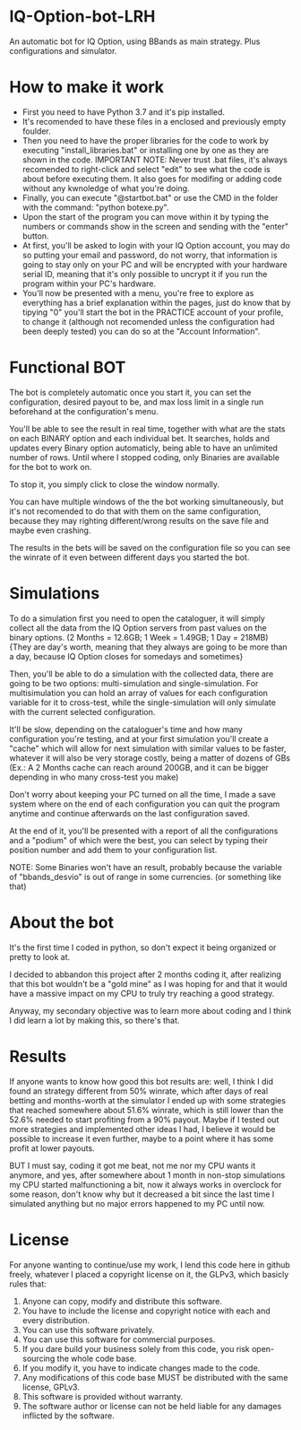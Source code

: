 # IQ-Option-bot-LRH
An automatic bot for IQ Option, using BBands as main strategy. Plus configurations and simulator.

# How to make it work
- First you need to have Python 3.7 and it's pip installed.
- It's recomended to have these files in a enclosed and previously empty foulder.
- Then you need to have the proper libraries for the code to work by executing "install_libraries.bat" or installing one by one as they are shown in the code.
  IMPORTANT NOTE: Never trust .bat files, it's always recomended to right-click and select "edit" to see what the code is about before executing them. It also goes for modifing or adding code without any kwnoledge of what you're doing.
- Finally, you can execute "@startbot.bat" or use the CMD in the folder with the command: "python botexe.py".
- Upon the start of the program you can move within it by typing the numbers or commands show in the screen and sending with the "enter" button.
- At first, you'll be asked to login with your IQ Option account, you may do so putting your email and password, do not worry, that information is going to stay only on your PC and will be encrypted with your hardware serial ID, meaning that it's only possible to uncrypt it if you run the program within your PC's hardware.
- You'll now be presented with a menu, you're free to explore as everything has a brief explanation within the pages, just do know that by tipying "0" you'll start the bot in the PRACTICE account of your profile, to change it (although not recomended unless the configuration had been deeply tested) you can do so at the "Account Information".


# Functional BOT
The bot is completely automatic once you start it, you can set the configuration, desired payout to be, and max loss limit in a single run beforehand at the configuration's menu. 

You'll be able to see the result in real time, together with what are the stats on each BINARY option and each individual bet. It searches, holds and updates every Binary option automaticly, being able to have an unlimited number of rows. Until where I stopped coding, only Binaries are available for the bot to work on.

To stop it, you simply click to close the window normally. 

You can have multiple windows of the the bot working simultaneously, but it's not recomended to do that with them on the same configuration, because they may righting different/wrong results on the save file and maybe even crashing.

The results in the bets will be saved on the configuration file so you can see the winrate of it even between different days you started the bot.


# Simulations
To do a simulation first you need to open the cataloguer, it will simply collect all the data from the IQ Option servers from past values on the binary options. (2 Months = 12.6GB;  1 Week = 1.49GB; 1 Day = 218MB) {They are day's worth, meaning that they always are going to be more than a day, because IQ Option closes for somedays and sometimes}

Then, you'll be able to do a simulation with the collected data, there are going to be two options: multi-simulation and single-simulation. For multisimulation you can hold an array of values for each configuration variable for it to cross-test, while the single-simulation will only simulate with the current selected configuration.

It'll be slow, depending on the cataloguer's time and how many configuration you're testing, and at your first simulation you'll create a "cache" which will allow for next simulation with similar values to be faster, whatever it will also be very storage costly, being a matter of dozens of GBs (Ex.: A 2 Months cache can reach around 200GB, and it can be bigger depending in who many cross-test you make)

Don't worry about keeping your PC turned on all the time, I made a save system where on the end of each configuration you can quit the program anytime and continue afterwards on the last configuration saved.

At the end of it, you'll be presented with a report of all the configurations and a "podium" of which were the best, you can select by typing their position number and add them to your configuration list.


NOTE: Some Binaries won't have an result, probably because the variable of "bbands_desvio" is out of range in some currencies. (or something like that)


# About the bot
It's the first time I coded in python, so don't expect it being organized or pretty to look at. 

I decided to abbandon this project after 2 months coding it, after realizing that this bot wouldn't be a "gold mine" as I was hoping for and that it would have a massive impact on my CPU to truly try reaching a good strategy. 

Anyway, my secondary objective was to learn more about coding and I think I did learn a lot by making this, so there's that.


# Results
If anyone wants to know how good this bot results are: well, I think I did found an strategy different from 50% winrate, which after days of real betting and months-worth at the simulator I ended up with some strategies that reached somewhere about 51.6% winrate, which is still lower than the 52.6% needed to start profiting from a 90% payout. Maybe if I tested out more strategies and implemented other ideas I had, I believe it would be possible to increase it even further, maybe to a point where it has some profit at lower payouts. 

BUT I must say, coding it got me beat, not me nor my CPU wants it anymore, and yes, after somewhere about 1 month in non-stop simulations my CPU started malfunctioning a bit, now it always works in overclock for some reason, don't know why but it decreased a bit since the last time I simulated anything but no major errors happened to my PC until now.


# License
For anyone wanting to continue/use my work, I lend this code here in github freely, whatever I placed a copyright license on it, the GLPv3, which basicly rules that:
1. Anyone can copy, modify and distribute this software.
2. You have to include the license and copyright notice with each and every distribution.
3. You can use this software privately.
4. You can use this software for commercial purposes.
5. If you dare build your business solely from this code, you risk open-sourcing the whole code base.
6. If you modify it, you have to indicate changes made to the code.
7. Any modifications of this code base MUST be distributed with the same license, GPLv3.
8. This software is provided without warranty.
9. The software author or license can not be held liable for any damages inflicted by the software.
